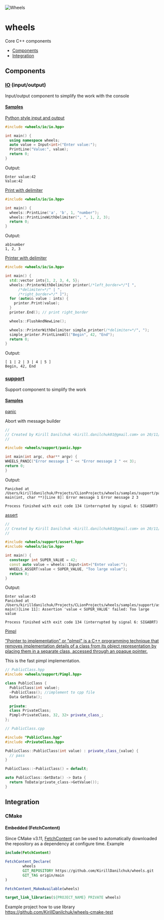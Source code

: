 
![Wheels](https://media.giphy.com/media/Gjnpx6nps0yS4/giphy.gif)
# wheels
Core C++ components

- [Components](#components)
- [Integration](#integration)

## Components
### [IO](wheels/io) (input/output)

Input/output component to simplify the work with the console

#### [Samples](samples/io)

[Python style input and output](samples/io/input.cpp)
```cpp
#include <wheels/io/io.hpp>

int main() {
  using namespace wheels;
  auto value = Input<int>("Enter value:");
  PrintLine("Value:", value);
  return 0;
}
```
Output:
```
Enter value:42
Value:42
```

[Print with delimiter](samples/io/output.cpp)
```cpp
#include <wheels/io/io.hpp>

int main() {
  wheels::PrintLine('a', 'b', 1, "number");
  wheels::PrintLineWithDelimiter(", ", 1, 2, 3);
  return 0;
}
```
Output:
```
ab1number
1, 2, 3
```
[Printer with delimiter](samples/io/printer.cpp)
```cpp
#include <wheels/io/io.hpp>

int main() {
  std::vector ints{1, 2, 3, 4, 5};
  wheels::PrinterWithDelimiter printer(/*left_border=*/"[ ",
      /*delimiter=*/" | ",
      /*right_border=*/" ]");
  for (auto&& value : ints) {
    printer.Print(value);
  }
  printer.End(); // print right_border

  wheels::FlushAndNewLine();

  wheels::PrinterWithDelimiter simple_printer(/*delimiter=*/", ");
  simple_printer.PrintLineAll("Begin", 42, "End");
  return 0;
}
```
Output:
```
[ 1 | 2 | 3 | 4 | 5 ]
Begin, 42, End
```

### [support](wheels/support)
Support component to simplify the work

#### [Samples](samples/support)
[panic](samples/support/panic.cpp)

Abort with message builder

```cpp
//
// Created by Kirill Danilchuk <kirill.danilchuk01@gmail.com> on 20/11/2021.
//

#include <wheels/support/panic.hpp>

int main(int argc, char** argv) {
WHEELS_PANIC("Error message 1 " << "Error message 2 " << 3);
return 0;
}
```
Output:
```
Panicked at /Users/kirilldanilchuk/Projects/CLionProjects/wheels/samples/support/panic.cpp:int main(int, char **)[Line 8]: Error message 1 Error message 2 3

Process finished with exit code 134 (interrupted by signal 6: SIGABRT)

```
[assert](samples/support/assert.cpp)
```cpp
//
// Created by Kirill Danilchuk <kirill.danilchuk01@gmail.com> on 20/11/2021.
//

#include <wheels/support/assert.hpp>
#include <wheels/io/io.hpp>

int main() {
  constexpr int SUPER_VALUE = 42;
  const auto value = wheels::Input<int>("Enter value:");
  WHEELS_ASSERT(value < SUPER_VALUE, "Too large value");
  return 0;
}
```
Output:
```
Enter value:43
Panicked at /Users/kirilldanilchuk/Projects/CLionProjects/wheels/samples/support/assert.cpp:int main()[Line 11]: Assertion 'value < SUPER_VALUE' failed: Too large value

Process finished with exit code 134 (interrupted by signal 6: SIGABRT)
```

[Pimpl](tests/pimpl)

["Pointer to implementation" or "pImpl" is a C++ programming technique that removes implementation details of a class from its object representation by placing them in a separate class, accessed through an opaque pointer.](https://en.cppreference.com/w/cpp/language/pimpl)

This is the fast pimpl implementation.
```cpp
// PublicClass.hpp
#include <wheels/support/Pimpl.hpp>

class PublicClass {
  PublicClass(int value);
  ~PublicClass(); //implement to cpp file
  Data GetData();
  
  private:
  class PrivateClass;
  Pimpl<PrivateClass, 32, 32> private_class_;
};
```
```cpp
// PublicClass.cpp

#include "PublicClass.hpp"
#include <PrivateClass.hpp>

PublicClass::PublicClass(int value) : private_class_{value} {
  // pass
}

PublicClass::~PublicClass() = default;

auto PublicClass::GetData() -> Data {
  return ToData(private_class->GetValue());
}
```

## Integration
### CMake
#### Embedded (FetchContent)
Since CMake v3.11, [FetchContent](https://cmake.org/cmake/help/v3.11/module/FetchContent.html) can be used to automatically downloaded the repository as a dependency at configure time.
Example
```cmake
include(FetchContent)

FetchContent_Declare(
        wheels
        GIT_REPOSITORY https://github.com/KirillDanilchuk/wheels.git
        GIT_TAG origin/main
)

FetchContent_MakeAvailable(wheels)

target_link_libraries(${PROJECT_NAME} PRIVATE wheels)
```
Example project how to use library https://github.com/KirillDanilchuk/wheels-cmake-test